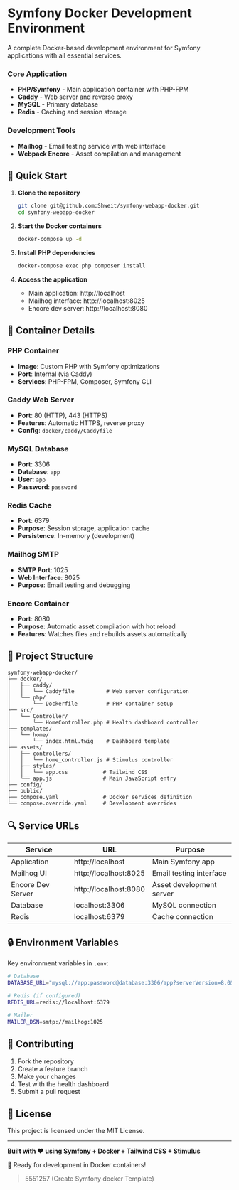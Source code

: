 # Symfony Docker Development Environment

A complete Docker-based development environment for Symfony applications with all essential services.

### Core Application
- **PHP/Symfony** - Main application container with PHP-FPM
- **Caddy** - Web server and reverse proxy
- **MySQL** - Primary database
- **Redis** - Caching and session storage

### Development Tools
- **Mailhog** - Email testing service with web interface
- **Webpack Encore** - Asset compilation and management

## 🚀 Quick Start

1. **Clone the repository**
   ```bash
   git clone git@github.com:Shweit/symfony-webapp-docker.git
   cd symfony-webapp-docker
   ```

2. **Start the Docker containers**
   ```bash
   docker-compose up -d
   ```

3. **Install PHP dependencies**
   ```bash
   docker-compose exec php composer install
   ```

4. **Access the application**
   - Main application: http://localhost
   - Mailhog interface: http://localhost:8025
   - Encore dev server: http://localhost:8080

## 🔧 Container Details

### PHP Container
- **Image**: Custom PHP with Symfony optimizations
- **Port**: Internal (via Caddy)
- **Services**: PHP-FPM, Composer, Symfony CLI

### Caddy Web Server
- **Port**: 80 (HTTP), 443 (HTTPS)
- **Features**: Automatic HTTPS, reverse proxy
- **Config**: `docker/caddy/Caddyfile`

### MySQL Database
- **Port**: 3306
- **Database**: `app`
- **User**: `app`
- **Password**: `password`

### Redis Cache
- **Port**: 6379
- **Purpose**: Session storage, application cache
- **Persistence**: In-memory (development)

### Mailhog SMTP
- **SMTP Port**: 1025
- **Web Interface**: 8025
- **Purpose**: Email testing and debugging

### Encore Container
- **Port**: 8080
- **Purpose**: Automatic asset compilation with hot reload
- **Features**: Watches files and rebuilds assets automatically

## 📁 Project Structure

```
symfony-webapp-docker/
├── docker/
│   ├── caddy/
│   │   └── Caddyfile          # Web server configuration
│   └── php/
│       └── Dockerfile         # PHP container setup
├── src/
│   └── Controller/
│       └── HomeController.php # Health dashboard controller
├── templates/
│   └── home/
│       └── index.html.twig    # Dashboard template
├── assets/
│   ├── controllers/
│   │   └── home_controller.js # Stimulus controller
│   ├── styles/
│   │   └── app.css           # Tailwind CSS
│   └── app.js                # Main JavaScript entry
├── config/
├── public/
├── compose.yaml              # Docker services definition
└── compose.override.yaml     # Development overrides
```

## 🔍 Service URLs

| Service | URL | Purpose |
|---------|-----|---------|
| Application | http://localhost | Main Symfony app |
| Mailhog UI | http://localhost:8025 | Email testing interface |
| Encore Dev Server | http://localhost:8080 | Asset development server |
| Database | localhost:3306 | MySQL connection |
| Redis | localhost:6379 | Cache connection |

## 🔒 Environment Variables

Key environment variables in `.env`:

```bash
# Database
DATABASE_URL="mysql://app:password@database:3306/app?serverVersion=8.0&charset=utf8mb4"

# Redis (if configured)
REDIS_URL=redis://localhost:6379

# Mailer
MAILER_DSN=smtp://mailhog:1025
```

## 🤝 Contributing

1. Fork the repository
2. Create a feature branch
3. Make your changes
4. Test with the health dashboard
5. Submit a pull request

## 📄 License

This project is licensed under the MIT License.

---

**Built with ❤️ using Symfony + Docker + Tailwind CSS + Stimulus**

🚀 Ready for development in Docker containers!
>5551257 (Create Symfony docker Template)
